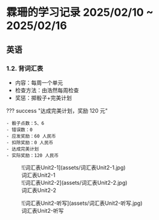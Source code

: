 # 霖珊的学习记录 2025/02/10 ~ 2025/02/16

## 英语

### 1.2. 背词汇表

- 内容：每周一个单元
- 检查方法：由浩然每周检查
- 奖惩：掷骰子+完美计划

??? success "达成完美计划，奖励 120 元"

    - 骰子点数：5、6
    - 错误数：0
    - 应发奖励：60 人民币
    - 扣除奖励：0 人民币
    - 达成完美计划
    - 实际奖励：120 人民币

<figure markdown>
  ![词汇表Unit2-1](assets/词汇表Unit2-1.jpg)
  <figcaption><div class=normal_font>词汇表Unit2-1<div></figcaption>
  ![词汇表Unit2-2](assets/词汇表Unit2-2.jpg)
  <figcaption><div class=normal_font>词汇表Unit2-2<div></figcaption>
</figure>


<figure markdown>
  ![词汇表Unit2-听写](assets/词汇表Unit2-听写.jpg)
  <figcaption><div class=normal_font>词汇表Unit2-听写<div></figcaption>
</figure>


<style>
    .normal_font {
        font-style: normal;
    }
</style>
